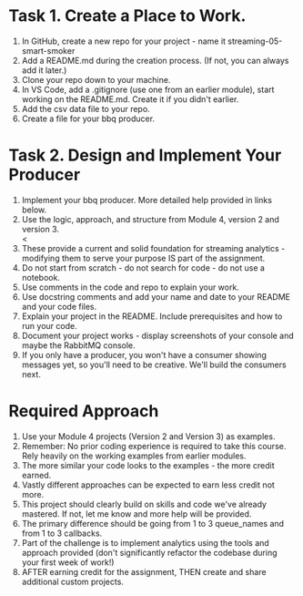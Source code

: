 # Task 1. Create a Place to Work.

<ol><li>In GitHub, create a new repo for your project - name it streaming-05-smart-smoker</li>
<li>Add a README.md during the creation process. (If not, you can always add it later.)</li>
<li>Clone your repo down to your machine. </li>
<li>In VS Code, add a .gitignore (use one from an earlier module), start working on the README.md. Create it if you didn't earlier.</li>
<li>Add the csv data file to your repo. </li>
<li>Create a file for your bbq producer.</li></ol>

# Task 2. Design and Implement Your Producer

<ol><li>Implement your bbq producer. More detailed help provided in links below. </li>
<li>Use the logic, approach, and structure from Module 4, version 2 and version 3.</li>
<<li>These provide a current and solid foundation for streaming analytics - modifying them to serve your purpose IS part of the assignment.</li>
<li>Do not start from scratch - do not search for code - do not use a notebook.</li>
<li>Use comments in the code and repo to explain your work. </li>
<li>Use docstring comments and add your name and date to your README and your code files. </li>
<li>Explain your project in the README. Include prerequisites and how to run your code. </li>
<li>Document your project works - display screenshots of your console and maybe the RabbitMQ console. </li>
<li>If you only have a producer, you won't have a consumer showing messages yet, so you'll need to be creative. We'll build the consumers next. </li></ol>

# Required Approach

<ol><li>Use your Module 4 projects (Version 2 and Version 3) as examples.</li>
<li>Remember: No prior coding experience is required to take this course. Rely heavily on the working examples from earlier modules. </li>
<li>The more similar your code looks to the examples - the more credit earned.</li>
<li>Vastly different approaches can be expected to earn less credit not more.</li>
<li>This project should clearly build on skills and code we've already mastered. If not, let me know and more help will be provided. </li>
<li>The primary difference should be going from 1 to 3 queue_names and from 1 to 3 callbacks. </li>
<li>Part of the challenge is to implement analytics using the tools and approach provided (don't significantly refactor the codebase during your first week of work!) </li>
<li>AFTER earning credit for the assignment, THEN create and share additional custom projects. </li></ol>